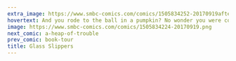 ```yaml
---
extra_image: https://www.smbc-comics.com/comics/1505834252-20170919after.png
hovertext: And you rode to the ball in a pumpkin? No wonder you were covered in orange slime.
image: https://www.smbc-comics.com/comics/1505834224-20170919.png
next_comic: a-heap-of-trouble
prev_comic: book-tour
title: Glass Slippers
---
```


